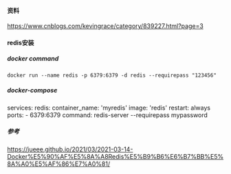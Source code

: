 #### 资料

https://www.cnblogs.com/kevingrace/category/839227.html?page=3

#### redis安装

##### docker command

`docker run --name redis -p 6379:6379 -d redis --requirepass "123456"`

##### docker-compose 

services:
  redis:
    container_name: 'myredis'
    image: 'redis'
    restart: always
    ports:
      - 6379:6379
        command: redis-server --requirepass mypassword

##### 参考

https://jueee.github.io/2021/03/2021-03-14-Docker%E5%90%AF%E5%8A%A8Redis%E5%B9%B6%E6%B7%BB%E5%8A%A0%E5%AF%86%E7%A0%81/

